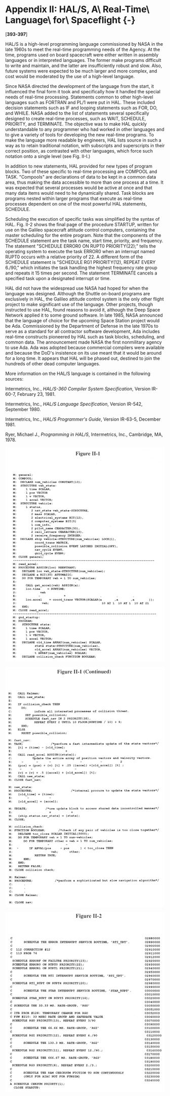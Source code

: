 # Appendix II: HAL/S, A\ Real-Time\ Language\ for\ Spaceflight {-}

\[**393-397**\]

HAL/S is a high-level programming language commissioned by NASA in the
late 1960s to meet the real-time programming needs of the Agency. At the
time, programs used on board spacecraft were either written in assembly
languages or in interpreted languages. The former make programs
difficult to write and maintain, and the latter are insufficiently
robust and slow. Also, future systems were expected to be much larger
and more complex, and cost would be moderated by the use of a high-level
language.

Since NASA directed the development of the language from the start, it
influenced the final form it took and specifically how it handled the
special needs of real-time processing. Statements common to other
high-level languages such as FORTRAN and PL/1 were put in HAL. These
included decision statements such as IF and looping statements such as
FOR, DO, and WHILE. NASA added to the list of statements several
specifically designed to create real-time processes, such as WAIT,
SCHEDULE, PRIORITY, and TERMINATE. The objective was to make HAL quickly
understandable to any programmer who had worked in other languages and
to give a variety of tools for developing the new real-time programs. To
make the language more readable by engineers, HAL lists source in such a
way as to retain traditional notation, with subscripts and superscripts
in their correct position, as contrasted with other languages, which
force such notation onto a single level (see Fig. II-I.)

In addition to new statements, HAL provided for new types of program
blocks. Two of these specific to real-time processing are COMPOOL and
TASK. "Compools" are declarations of data to be kept in a common data
area, thus making the data accessible to more than one process at a
time. It was expected that several processes would be active at once and
that many data items would need to he dynamically shared. Task blocks
are programs nested within larger programs that execute as real-time
processes dependent on one of the most powerful HAL statements,
SCHEDULE.

Scheduling the execution of specific tasks was simplified by the syntax
of HAL. Fig. II-2 shows the final page of the procedure STARTUP, written
for use on the Galileo spacecraft attitude control computers, containing
the master scheduling for the entire program. Note that the components
of the SCHEDULE statement are the task name, start time, priority, and
frequency. The statement "SCHEDULE ERROR0 ON RUPT0 PRIORITY(22);" tells
the operating system to execute the task ERROR0 when an interrupt named
RUPT0 occurs with a relative priority of 22. A different form of the
SCHEDULE statement is "SCHEDULE RG1 PRIORITY(12), REPEAT EVERY 6./90,"
which initiates the task handling the highest frequency rate group and
repeats it 15 times per second. The statement TERMINATE cancels a
specified task upon a designated interrupt or time.

HAL did not have the widespread use NASA had hoped for when the language
was designed. Although the Shuttle on-board programs are exclusively in
HAL, the Galileo attitude control system is the only other flight
project to make significant use of the language. Other projects, though
instructed to use HAL, found reasons to avoid it, although the Deep
Space Network applied it to some ground software. In late 1985, NASA
announced that the language of choice for the upcoming Space Station
project would be Ada. Commissioned by the Department of Defense in the
late 1970s to serve as a standard for all contractor software
development, Ada includes real-time constructs pioneered by HAL such as
task blocks, scheduling, and common data. The announcement made NASA the
first nonmilitary agency to use Ada. Ada was adopted because commercial
compilers were available and because the DoD's insistence on its use
meant that it would be around for a long time. It appears that HAL will
be phased out, destined to join the hundreds of other dead computer
languages.

More information on the HAL/S language is contained in the following
sources:

Intermetrics, Inc., *HAL/S-360 Compiler System Specification*,
Version IR-60-7, February 23, 1981.

Intermetrics, Inc., *HAL/S Language Specification*,
Version IR-542, September 1980.

Intermetrics, Inc., *HAL/S Programmer's Guide*,
Version IR-63-5, December 1981.

Ryer, Michael J., *Programming in HAL/S*, Intermetrics, Inc.,
Cambridge, MA, 1978.

![Figure II-1](images/p395.jpg)

![Figure II-I (Continued)](images/p396.jpg)

![Figure II-2](images/p397.jpg)
